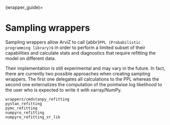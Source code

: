 (wrapper_guide)=
# Sampling wrappers
Sampling wrappers allow ArviZ to call {abbr}`PPL (Probabilistic programming library)`s in order to perform a limited
subset of their capabilities and calculate stats and diagnostics that require
refitting the model on different data.

Their implementation is still experimental and may vary in the future. In fact,
there are currently two possible approaches when creating sampling wrappers.
The first one delegates all calculations to the PPL
whereas the second one externalizes the computation of the pointwise log
likelihood to the user who is expected to write it with xarray/NumPy.

```{toctree}
wrappers/cmdstanpy_refitting
pystan_refitting
pymc_refitting
numpyro_refitting
numpyro_refitting_xr_lik
```
